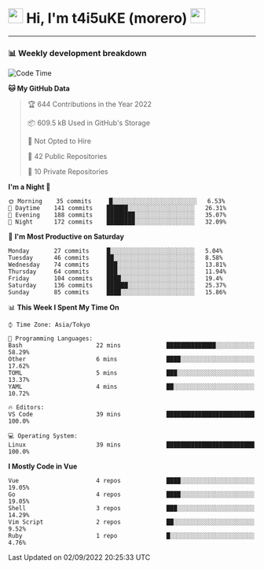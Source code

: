 <!-- Title -->
<h1>
    <img src="https://emojis.slackmojis.com/emojis/images/1600385609/10490/cactuar.gif?1600385609" width="30"/> 
    Hi, I'm t4i5uKE (morero) 
    <img src="https://emojis.slackmojis.com/emojis/images/1600385609/10490/cactuar.gif?1600385609" width="30"/>
</h1>

---

<h3> 📊 Weekly development breakdown </h3>
<!-- waka-readme-stats -->

<!--START_SECTION:waka-->
![Code Time](http://img.shields.io/badge/Code%20Time-1%2C200%20hrs-blue)

**🐱 My GitHub Data** 

> 🏆 644 Contributions in the Year 2022
 > 
> 📦 609.5 kB Used in GitHub's Storage 
 > 
> 🚫 Not Opted to Hire
 > 
> 📜 42 Public Repositories 
 > 
> 🔑 10 Private Repositories  
 > 
**I'm a Night 🦉** 

```text
🌞 Morning    35 commits     █░░░░░░░░░░░░░░░░░░░░░░░░   6.53% 
🌆 Daytime    141 commits    ██████░░░░░░░░░░░░░░░░░░░   26.31% 
🌃 Evening    188 commits    ████████░░░░░░░░░░░░░░░░░   35.07% 
🌙 Night      172 commits    ████████░░░░░░░░░░░░░░░░░   32.09%

```
📅 **I'm Most Productive on Saturday** 

```text
Monday       27 commits     █░░░░░░░░░░░░░░░░░░░░░░░░   5.04% 
Tuesday      46 commits     ██░░░░░░░░░░░░░░░░░░░░░░░   8.58% 
Wednesday    74 commits     ███░░░░░░░░░░░░░░░░░░░░░░   13.81% 
Thursday     64 commits     ███░░░░░░░░░░░░░░░░░░░░░░   11.94% 
Friday       104 commits    ████░░░░░░░░░░░░░░░░░░░░░   19.4% 
Saturday     136 commits    ██████░░░░░░░░░░░░░░░░░░░   25.37% 
Sunday       85 commits     ████░░░░░░░░░░░░░░░░░░░░░   15.86%

```


📊 **This Week I Spent My Time On** 

```text
⌚︎ Time Zone: Asia/Tokyo

💬 Programming Languages: 
Bash                     22 mins             ██████████████░░░░░░░░░░░   58.29% 
Other                    6 mins              ████░░░░░░░░░░░░░░░░░░░░░   17.62% 
TOML                     5 mins              ███░░░░░░░░░░░░░░░░░░░░░░   13.37% 
YAML                     4 mins              ██░░░░░░░░░░░░░░░░░░░░░░░   10.72%

🔥 Editors: 
VS Code                  39 mins             █████████████████████████   100.0%

💻 Operating System: 
Linux                    39 mins             █████████████████████████   100.0%

```

**I Mostly Code in Vue** 

```text
Vue                      4 repos             ████░░░░░░░░░░░░░░░░░░░░░   19.05% 
Go                       4 repos             ████░░░░░░░░░░░░░░░░░░░░░   19.05% 
Shell                    3 repos             ███░░░░░░░░░░░░░░░░░░░░░░   14.29% 
Vim Script               2 repos             ██░░░░░░░░░░░░░░░░░░░░░░░   9.52% 
Ruby                     1 repo              █░░░░░░░░░░░░░░░░░░░░░░░░   4.76%

```



 Last Updated on 02/09/2022 20:25:33 UTC
<!--END_SECTION:waka-->
